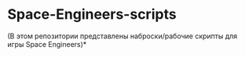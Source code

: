 # Space-Engineers-scripts
(В этом репозитории представлены наброски/рабочие скрипты для игры Space Engineers)*
